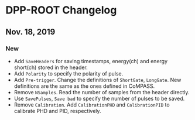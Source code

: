 # DPP-ROOT Changelog

## Nov. 18, 2019
### New
- Add `SaveHeaders` for saving timestamps, energy(ch) and energy short(ch) stored in the header.
- Add `Polarity` to specify the polarity of pulse. 
- Add `Pre-trigger`. Change the definitions of `ShortGate`, `LongGate`. New definitions are the same as the ones defined in CoMPASS.
- Remove `NSamples`. Read the number of samples from the header directly.
- Use `SavePulses`, `Save bad` to specify the number of pulses to be saved.
- Remove `Calibration`. Add `CalibrationPHD` and `CalibrationPID` to calibrate PHD and PID, respectively.